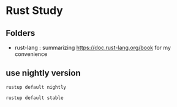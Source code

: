 # Rust Study

## Folders

* rust-lang : summarizing <https://doc.rust-lang.org/book> for my convenience

## use nightly version

```rustup default nightly```

```rustup default stable```
